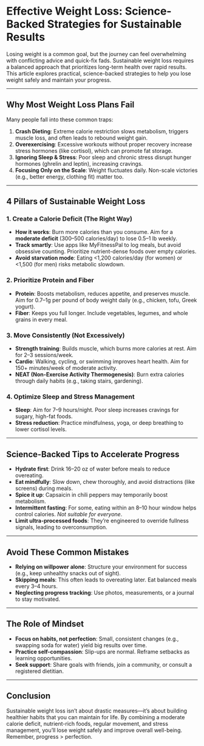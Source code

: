 # Effective Weight Loss: Science-Backed Strategies for Sustainable Results

Losing weight is a common goal, but the journey can feel overwhelming with conflicting advice and quick-fix fads. Sustainable weight loss requires a balanced approach that prioritizes long-term health over rapid results. This article explores practical, science-backed strategies to help you lose weight safely and maintain your progress.

---

## **Why Most Weight Loss Plans Fail**
Many people fall into these common traps:

1. **Crash Dieting**: Extreme calorie restriction slows metabolism, triggers muscle loss, and often leads to rebound weight gain.
2. **Overexercising**: Excessive workouts without proper recovery increase stress hormones (like cortisol), which can promote fat storage.
3. **Ignoring Sleep & Stress**: Poor sleep and chronic stress disrupt hunger hormones (ghrelin and leptin), increasing cravings.
4. **Focusing Only on the Scale**: Weight fluctuates daily. Non-scale victories (e.g., better energy, clothing fit) matter too.

---

## **4 Pillars of Sustainable Weight Loss**

### **1. Create a Calorie Deficit (The Right Way)**
- **How it works**: Burn more calories than you consume. Aim for a **moderate deficit** (300–500 calories/day) to lose 0.5–1 lb weekly.
- **Track smartly**: Use apps like MyFitnessPal to log meals, but avoid obsessive counting. Prioritize nutrient-dense foods over empty calories.
- **Avoid starvation mode**: Eating <1,200 calories/day (for women) or <1,500 (for men) risks metabolic slowdown.

### **2. Prioritize Protein and Fiber**
- **Protein**: Boosts metabolism, reduces appetite, and preserves muscle. Aim for 0.7–1g per pound of body weight daily (e.g., chicken, tofu, Greek yogurt).
- **Fiber**: Keeps you full longer. Include vegetables, legumes, and whole grains in every meal.

### **3. Move Consistently (Not Excessively)**
- **Strength training**: Builds muscle, which burns more calories at rest. Aim for 2–3 sessions/week.
- **Cardio**: Walking, cycling, or swimming improves heart health. Aim for 150+ minutes/week of moderate activity.
- **NEAT (Non-Exercise Activity Thermogenesis)**: Burn extra calories through daily habits (e.g., taking stairs, gardening).

### **4. Optimize Sleep and Stress Management**
- **Sleep**: Aim for 7–9 hours/night. Poor sleep increases cravings for sugary, high-fat foods.
- **Stress reduction**: Practice mindfulness, yoga, or deep breathing to lower cortisol levels.

---

## **Science-Backed Tips to Accelerate Progress**
- **Hydrate first**: Drink 16–20 oz of water before meals to reduce overeating.
- **Eat mindfully**: Slow down, chew thoroughly, and avoid distractions (like screens) during meals.
- **Spice it up**: Capsaicin in chili peppers may temporarily boost metabolism.
- **Intermittent fasting**: For some, eating within an 8–10 hour window helps control calories. *Not suitable for everyone*.
- **Limit ultra-processed foods**: They’re engineered to override fullness signals, leading to overconsumption.

---

## **Avoid These Common Mistakes**
- **Relying on willpower alone**: Structure your environment for success (e.g., keep unhealthy snacks out of sight).
- **Skipping meals**: This often leads to overeating later. Eat balanced meals every 3–4 hours.
- **Neglecting progress tracking**: Use photos, measurements, or a journal to stay motivated.

---

## **The Role of Mindset**
- **Focus on habits, not perfection**: Small, consistent changes (e.g., swapping soda for water) yield big results over time.
- **Practice self-compassion**: Slip-ups are normal. Reframe setbacks as learning opportunities.
- **Seek support**: Share goals with friends, join a community, or consult a registered dietitian.

---

## **Conclusion**
Sustainable weight loss isn’t about drastic measures—it’s about building healthier habits that you can maintain for life. By combining a moderate calorie deficit, nutrient-rich foods, regular movement, and stress management, you’ll lose weight safely and improve overall well-being. Remember, progress > perfection.
